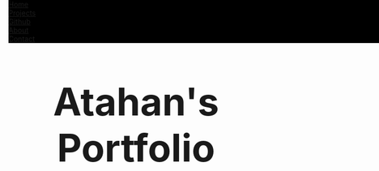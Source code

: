 <html>
<head>
<style>
{
  background-color: #2DC4A8;
}
ul {
  list-style-type: none;
  margin: 0;
  padding: 0;
  overflow: hidden;
  background-color: black;
  position: fixed;
  top: 0;
  width: 100%;
}

li {
  float: left;
}

li a {
  display: block;
  color: white;
  text-align: center;
  padding: 14px 16px;
  text-decoration: none;
}

li a:hover:not(.active) {
  background-color: #2DC4A8;
}

.active {
  background-color: #2DC4A8;
}

#welcome-section {
  background-color: #2DC4A8;
  font-size: 40px;
  color:black;
  padding: 40px;
  text-align: center;
}
.project-tile{
  background-color: black;
  color: white;
  margin: 20px;
  padding: 20px;
}
.contact{
  background-color: black;
  color: white;
  font-size: 30;
  margin: 20px;
  padding: 20px;
}
.About{
  background-color: black;
  color: white;
  font-size: 30;
  margin: 20px;
  padding: 20px;
}
.Welcome{
  height: 100vh;
  text-align: center;
  font-size: 50px;
}

@media only screen and (max-width: 1300px) {
  .project-tile {
    background-color: white;
    color: black;
  }
}
</style>
</head>

<body>

<div id="navbar">
  <ul>
    <li><a href="#welcome-section">Home</a></li>
    <li><a href="#projects">Projects</a></li>
    <li><a href="https://github.com/Saturrn" target="_blank">Github</a>       </li>
    <li><a href="#about">About</a></li>
    <li><a href="#contact">Contact</a></li>
  </ul>
</div>


<div id="navbar">
  <ul>
    <li><a href="#welcome-section">Home</a></li>
    <li><a href="#projects">Projects</a></li>
    <li><a href="https://github.com/Saturrn" target="_blank">Github</a>       </li>
    <li><a href="#about">About</a></li>
    <li><a href="#contact">Contact</a></li>
  </ul>
</div>

<div class="Welcome">
<section id="welcome-section">
  <h1> Atahan's Portfolio</h1>
</section>
</div>

<section id="welcome-section">
  <div class="welcome-section">
    <h2> Welcome to my website </h2>
    <p> Student web developer </p>
  </div>
  </section>
<section id="projects">
  <div class="project-tile">
    <h2> Intern </h2>
    <p> Shitty HTML developer </p>
  </div>
  </section>
  
 <section id="about">
  <div class="About">
    <h2> About me </h2>
    <p> I am a student at Kuben Vocational arena where I study computers and electronics </p>
    <p>My goal with this website is to display my skills with web coding etc </p>
  </div>
  </section>

<section id="contact">
  <div class="contact">
    <h2> Contact </h2>
   <a href="https://www.twitter.com" target="_blank">
<img border="0" alt="Twitter" src="https://norsis.no/wp-content/uploads/2018/05/twitter.jpg" width="50" height="50">
   <a href="https://www.youtube.com" target="_blank">
<img border="0" alt="Twitter" src="https://upload.wikimedia.org/wikipedia/commons/9/9f/Youtube%28amin%29.png" width="50" height="50">
     <p> Email: Bastas.Atahan@gmail.com </p>
  </div>
  </section>
<script>
document.getElementsByTagName("h1")[0].style.fontSize = "80px";
</script>

</body>
</html>
